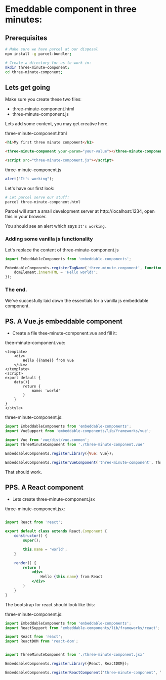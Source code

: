 # Emeddable component in three minutes:

## Prerequisites

```sh
# Make sure we have parcel at our disposal
npm install -g parcel-bundler;

# Create a directory for us to work in:
mkdir three-minute-component;
cd three-minute-component;

```

## Lets get going

Make sure you create these two files:
- three-minute-component.html
- three-minute-component.js

Lets add some content, you may get creative here.

three-minute-component.html

```html
<h1>My first three minute component</h1>

<three-minute-component your-param="your-value"></three-minute-component>

<script src="three-minute-component.js"></script>
```

three-minute-component.js
```js
alert("It's working");
```

Let's have our first look:

```sh
# Let parcel serve our stuff:
parcel three-minute-component.html
```

Parcel will start a small development server at http://localhost:1234, open this in your browser.

You should see an alert which says `It's working`.

### Adding some vanilla js functionality

Let's replace the content of three-minute-component.js

```js
import EmbeddableComponents from 'embeddable-components';

EmbeddableComponents.registerTagName('three-minute-component', function (domElement) {
    domElement.innerHTML = 'Hello world!';
});
```

### The end.

We've succesfully laid down the essentials for a vanilla js embeddable component.


## PS. A Vue.js embeddable component

- Create a file thee-minute-component.vue and fill it:

thee-minute-component.vue:
```vue
<template>
	<div>
		Hello {{name}} from vue
	</div>
</template>
<script>
export default {
	data(){
		return {
			name: 'world'
		}
	}
}
</style>
```

three-minute-component.js:
```js
import EmbeddableComponents from 'embeddable-components';
import VueSupport from 'embeddable-components/lib/frameworks/vue';

import Vue from 'vue/dist/vue.common';
import ThreeMinuteComponent from './three-minute-component.vue'

EmbeddableComponents.registerLibrary({Vue: Vue});

EmbeddableComponents.registerVueComponent('three-minute-component', ThreeMinuteComponent)

```

That should work.

## PPS. A React component

- Lets create three-minute-component.jsx

three-minute-component.jsx:
```jsx

import React from 'react';

export default class extends React.Component {
    constructor() {
        super();

        this.name = 'world';
    }

	render() {
		return (
			<div>
				Hello {this.name} from React
			</div>
		)
	}
}
```

The bootstrap for react should look like this:

three-minute-component.js:
```js
import EmbeddableComponents from 'embeddable-components';
import ReactSupport from 'embeddable-components/lib/frameworks/react';

import React from 'react';
import ReactDOM from 'react-dom';


import ThreeMinuteComponent from './three-minute-component.jsx'

EmbeddableComponents.registerLibrary({React, ReactDOM});

EmbeddableComponents.registerReactComponent('three-minute-component', ThreeMinuteComponent)

```



